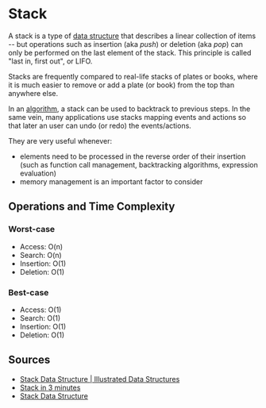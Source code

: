 # Stack
A stack is a type of [data structure](Computer%20Science/Data%20Structures/data%20structure.md) that describes a linear collection of items -- but operations such as insertion (aka *push*) or deletion (aka *pop*) can only be performed on the last element of the stack. This principle is called "last in, first out", or LIFO.

Stacks are frequently compared to real-life stacks of plates or books, where it is much easier to remove or add a plate (or book) from the top than anywhere else.

In an [algorithm](Computer%20Science/Algorithms/algorithm.md), a stack can be used to backtrack to previous steps. In the same vein, many applications use stacks mapping events and actions so that later an user can undo (or redo) the events/actions.

They are very useful whenever:
- elements need to be processed in the reverse order of their insertion (such as function call management, backtracking algorithms, expression evaluation)
- memory management is an important factor to consider
## Operations and Time Complexity
### Worst-case
- Access: O(n)
- Search: O(n)
- Insertion: O(1)
- Deletion: O(1)
### Best-case
- Access: O(1)
- Search: O(1)
- Insertion: O(1)
- Deletion: O(1)
## Sources
- [Stack Data Structure | Illustrated Data Structures](https://www.youtube.com/watch?v=I5lq6sCuABE)
- [Stack in 3 minutes](https://www.youtube.com/watch?v=KcT3aVgrrpU)
- [Stack Data Structure](https://www.coursera.org/lecture/data-structures/stacks-UdKzQ)